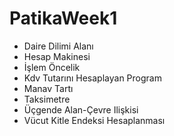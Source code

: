 # PatikaWeek1

- Daire Dilimi Alanı
- Hesap Makinesi
- İşlem Öncelik
- Kdv Tutarını Hesaplayan Program
- Manav Tartı
- Taksimetre
- Üçgende Alan-Çevre Ilişkisi
- Vücut Kitle Endeksi Hesaplanması
